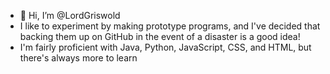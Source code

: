 - 👋 Hi, I’m @LordGriswold
- I like to experiment by making prototype programs, and I've decided that backing them up on GitHub in the event of a disaster is a good idea!
- I'm fairly proficient with Java, Python, JavaScript, CSS, and HTML, but there's always more to learn

<!---
LordGriswold/LordGriswold is a ✨ special ✨ repository because its `README.md` (this file) appears on your GitHub profile.
You can click the Preview link to take a look at your changes.
--->
